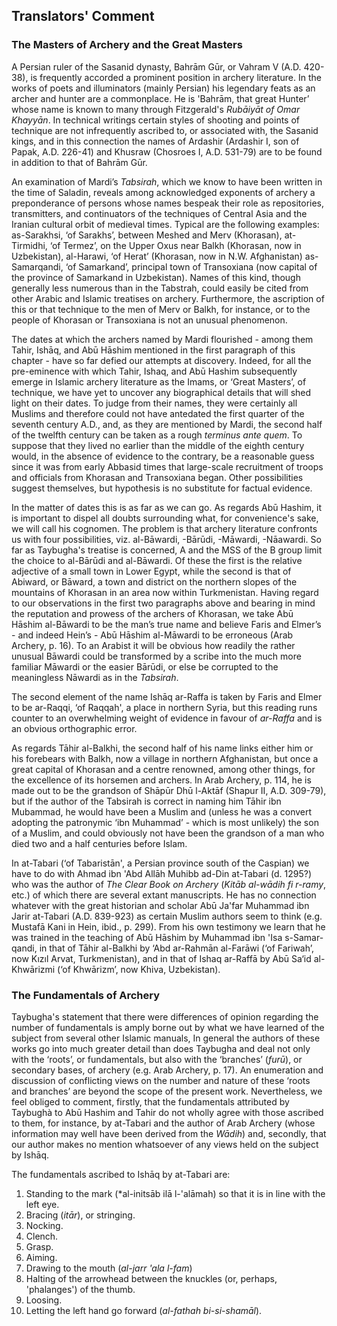 ## Translators' Comment

### The Masters of Archery and the Great Masters

A Persian ruler of the Sasanid dynasty, Bahrām Gūr, or Vahram V (A.D. 420-38), is frequently accorded a prominent position in archery literature. In the works of poets and illuminators (mainly Persian) his legendary feats as an archer and hunter are a commonplace. He is 'Bahrām, that great Hunter’ whose name is known to many through Fitzgerald's *Rubāiyāt of Omar Khayyān*. In technical writings certain styles of shooting and points of technique are not infrequently ascribed to, or associated with, the Sasanid kings, and in this connection the names of Ardashir (Ardashir I, son of Papak, A.D. 226-41) and Khusraw (Chosroes I, A.D. 531-79) are to be found in addition to that of Bahrām Gūr.

An examination of Mardi’s *Tabsirah*, which we know to have been written in the time of Saladin, reveals among acknowledged exponents of archery a preponderance of persons whose names bespeak their role as repositories, transmitters, and continuators of the techniques of Central Asia and the Iranian cultural orbit of medieval times. Typical are the following examples: as-Sarakhsi, ‘of Sarakhs’, between Meshed and Merv (Khorasan), at-Tirmidhi, ‘of Termez’, on the Upper Oxus near Balkh (Khorasan, now in Uzbekistan), al-Harawi, ‘of Herat’ (Khorasan, now in N.W. Afghanistan) as-Samarqandi, ‘of Samarkand’, principal town of Transoxiana (now capital of the province of Samarkand in Uzbekistan). Names of this kind, though generally less numerous than in the Tabstrah, could easily be cited from other Arabic and Islamic treatises on archery. Furthermore, the ascription of this or that technique to the men of Merv or Balkh, for instance, or to the people of Khorasan or Transoxiana is not an unusual phenomenon.

The dates at which the archers named by Mardi flourished - among them Tahir, Ishāq, and Abū Hāshim mentioned in the first paragraph of this chapter - have so far defied our attempts at discovery. Indeed, for all the pre-eminence with which Tahir, Ishaq, and Abū Hashim subsequently emerge in Islamic archery literature as the Imams, or ‘Great Masters’, of technique, we have yet to uncover any biographical details that will shed light on their dates. To judge from their names, they were certainly all Muslims and therefore could not have antedated the first quarter of the seventh century A.D., and, as they are mentioned by Mardi, the second half of the twelfth century can be taken as a rough *terminus ante quem*. To suppose that they lived no earlier than the middle of the eighth century would, in the absence of evidence to the contrary, be a reasonable guess since it was from early Abbasid times that large-scale recruitment of troops and officials from Khorasan and Transoxiana began. Other possibilities suggest themselves, but hypothesis is no substitute for factual evidence.

In the matter of dates this is as far as we can go. As regards Abū Hashim, it is important to dispel all doubts surrounding what, for convenience's sake, we will call his cognomen. The problem is that archery literature confronts us with four possibilities, viz. al-Bāwardi, -Bārūdi, -Māwardi, -Nāawardi. So far as Taybugha's treatise is concerned, A and the MSS of the B group limit the choice to al-Bārūdi and al-Bāwardi. Of these the first is the relative adjective of a small town in Lower Egypt, while the second is that of Abiward, or Bāward, a town and district on the northern slopes of the mountains of Khorasan in an area now within Turkmenistan. Having regard to our observations in the first two paragraphs above and bearing in mind the reputation and prowess of the archers of Khorasan, we take Abū Hāshim al-Bāwardi to be the man’s true name and believe Faris and Elmer’s - and indeed Hein’s - Abū Hāshim al-Māwardi to be erroneous (Arab Archery, p. 16). To an Arabist it will be obvious how readily the rather unusual Bāwardi could be transformed by a scribe into the much more familiar Māwardi or the easier Bārūdi, or else be corrupted to the meaningless Nāwardi as in the *Tabsirah*.

The second element of the name Ishāq ar-Raffa is taken by Faris and Elmer to be ar-Raqqi, ‘of Raqqah', a place in northern Syria, but this reading runs counter to an overwhelming weight of evidence in favour of *ar-Raffa* and is an obvious orthographic error.

As regards Tāhir al-Balkhi, the second half of his name links either him or his forebears with Balkh, now a village in northern Afghanistan, but once a great capital of Khorasan and a centre renowned, among other things, for the excellence of its horsemen and archers. In Arab Archery, p. 114, he is made out to be the grandson of Shāpūr Dhū l-Aktāf (Shapur II, A.D. 309-79), but if the author of the Tabsirah is correct in naming him Tāhir ibn Mubammad, he would have been a Muslim and (unless he was a convert adopting the patronymic ‘ibn Muhammad’ - which is most unlikely) the son of a Muslim, and could obviously not have been the grandson of a man who died two and a half centuries before Islam.

In at-Tabari (‘of Tabaristān', a Persian province south of the Caspian) we have to do with Ahmad ibn 'Abd Allāh Muhibb ad-Din at-Tabari (d. 1295?) who was the author of *The Clear Book on Archery* (*Kitāb al-wādih fi r-ramy*, etc.) of which there are several extant manuscripts. He has no connection whatever with the great historian and scholar Abū Ja'far Muhammad ibn Jarir at-Tabari (A.D. 839-923) as certain Muslim authors seem to think (e.g. Mustafā Kani in Hein, ibid., p. 299). From his own testimony we learn that he was trained in the teaching of Abū Hāshim by Muhammad ibn 'Isa s-Samar-qandi, in that of Tāhir al-Balkhi by ‘Abd ar-Rahmān al-Farāwi (‘of Fariwah’, now Kızıl Arvat, Turkmenistan), and in that of Ishaq ar-Raffā by Abū Sa‘id al-Khwārizmi (‘of Khwārizm’, now Khiva, Uzbekistan).

### The Fundamentals of Archery

Taybugha's statement that there were differences of opinion regarding the number of fundamentals is amply borne out by what we have learned of the subject from several other Islamic manuals, In general the authors of these works go into much greater detail than does Taybugha and deal not only with the ‘roots’, or fundamentals, but also with the ‘branches’ (*furū*), or secondary bases, of archery (e.g. Arab Archery, p. 17). An enumeration and discussion of conflicting views on the number and nature of these ‘roots and branches’ are beyond the scope of the present work. Nevertheless, we feel obliged to comment, firstly, that the fundamentals attributed by Taybughà to Abū Hashim and Tahir do not wholly agree with those ascribed to them, for instance, by at-Tabari and the author of Arab Archery (whose information may well have been derived from the *Wādih*) and, secondly, that our author makes no mention whatsoever of any views held on the subject by Ishāq.

The fundamentals ascribed to Ishāq by at-Tabari are:

1. Standing to the mark (*al-initsāb ilā l-'alāmah) so that it is in line with the left eye.
2. Bracing (*itār*), or stringing.
3. Nocking.
4. Clench.
5. Grasp.
6. Aiming.
7. Drawing to the mouth (*al-jarr 'ala l-fam*)
8. Halting of the arrowhead between the knuckles (or, perhaps, 'phalanges') of the thumb.
9. Loosing.
10. Letting the left hand go forward (*al-fathah bi-si-shamāl*).
